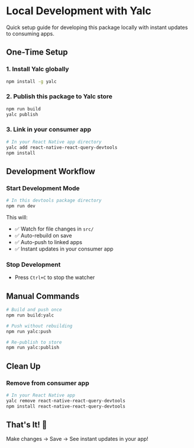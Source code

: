 # Local Development with Yalc

Quick setup guide for developing this package locally with instant updates to consuming apps.

## One-Time Setup

### 1. Install Yalc globally

```bash
npm install -g yalc
```

### 2. Publish this package to Yalc store

```bash
npm run build
yalc publish
```

### 3. Link in your consumer app

```bash
# In your React Native app directory
yalc add react-native-react-query-devtools
npm install
```

## Development Workflow

### Start Development Mode

```bash
# In this devtools package directory
npm run dev
```

This will:

- ✅ Watch for file changes in `src/`
- ✅ Auto-rebuild on save
- ✅ Auto-push to linked apps
- ✅ Instant updates in your consumer app

### Stop Development

- Press `Ctrl+C` to stop the watcher

## Manual Commands

```bash
# Build and push once
npm run build:yalc

# Push without rebuilding
npm run yalc:push

# Re-publish to store
npm run yalc:publish
```

## Clean Up

### Remove from consumer app

```bash
# In your React Native app
yalc remove react-native-react-query-devtools
npm install react-native-react-query-devtools
```

## That's It! 🎉

Make changes → Save → See instant updates in your app!
